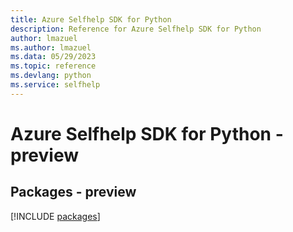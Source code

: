 ```yaml
---
title: Azure Selfhelp SDK for Python
description: Reference for Azure Selfhelp SDK for Python
author: lmazuel
ms.author: lmazuel
ms.data: 05/29/2023
ms.topic: reference
ms.devlang: python
ms.service: selfhelp
---
```

# Azure Selfhelp SDK for Python - preview
## Packages - preview
[!INCLUDE [packages](selfhelp-index.md)]